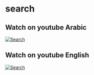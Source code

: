 # search


## Watch on youtube Arabic
[![Search](https://user-images.githubusercontent.com/38382273/123545791-9e727480-d762-11eb-89e7-850180af6934.png)](https://youtu.be/XIyyZpZiHWc "Search - Click to Watch in English!")

## Watch on youtube English
[![Search](https://user-images.githubusercontent.com/38382273/123545815-b4803500-d762-11eb-8d04-6b94dd597c08.png)](https://youtu.be/X9TLiYF59aA "Search - Click to Watch in Arabic!")
